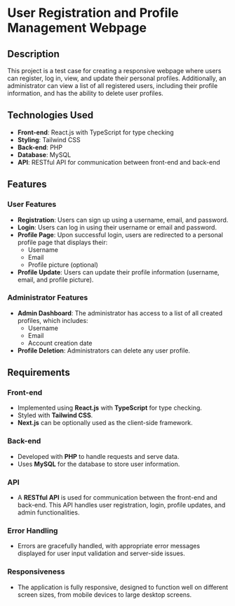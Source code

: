 # User Registration and Profile Management Webpage

## Description

This project is a test case for creating a responsive webpage where users can register, log in, view, and update their personal profiles. Additionally, an administrator can view a list of all registered users, including their profile information, and has the ability to delete user profiles.

## Technologies Used

- **Front-end**: React.js with TypeScript for type checking
- **Styling**: Tailwind CSS
- **Back-end**: PHP
- **Database**: MySQL
- **API**: RESTful API for communication between front-end and back-end

## Features

### User Features
- **Registration**: Users can sign up using a username, email, and password.
- **Login**: Users can log in using their username or email and password.
- **Profile Page**: Upon successful login, users are redirected to a personal profile page that displays their:
  - Username
  - Email
  - Profile picture (optional)
- **Profile Update**: Users can update their profile information (username, email, and profile picture).

### Administrator Features
- **Admin Dashboard**: The administrator has access to a list of all created profiles, which includes:
  - Username
  - Email
  - Account creation date
- **Profile Deletion**: Administrators can delete any user profile.

## Requirements

### Front-end
- Implemented using **React.js** with **TypeScript** for type checking.
- Styled with **Tailwind CSS**.
- **Next.js** can be optionally used as the client-side framework.

### Back-end
- Developed with **PHP** to handle requests and serve data.
- Uses **MySQL** for the database to store user information.

### API
- A **RESTful API** is used for communication between the front-end and back-end. This API handles user registration, login, profile updates, and admin functionalities.

### Error Handling
- Errors are gracefully handled, with appropriate error messages displayed for user input validation and server-side issues.

### Responsiveness
- The application is fully responsive, designed to function well on different screen sizes, from mobile devices to large desktop screens.
